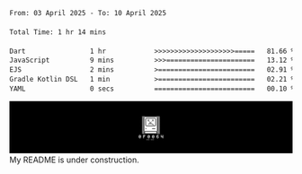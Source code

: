 <!--START_SECTION:waka-->

```txt
From: 03 April 2025 - To: 10 April 2025

Total Time: 1 hr 14 mins

Dart                1 hr            >>>>>>>>>>>>>>>>>>>>=====   81.66 %
JavaScript          9 mins          >>>======================   13.12 %
EJS                 2 mins          >========================   02.91 %
Gradle Kotlin DSL   1 min           >========================   02.21 %
YAML                0 secs          =========================   00.10 %
```

<!--END_SECTION:waka-->

<img src="https://raw.githubusercontent.com/n3xta/image-hosting/main/img/202411032331174.png"/>
My README is under construction. 
